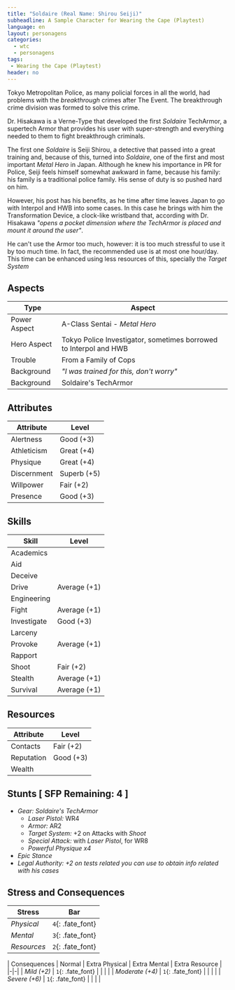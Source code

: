 ```yaml
---
title: "Soldaire (Real Name: Shirou Seiji)"
subheadline: A Sample Character for Wearing the Cape (Playtest)
language: en
layout: personagens
categories:
  - wtc
  - personagens
tags:
 - Wearing the Cape (Playtest)
header: no
---
```


Tokyo Metropolitan Police, as many policial forces in all the world, had problems with the _breakthrough_ crimes after The Event. The breakthrough crime division was formed to solve this crime.

Dr. Hisakawa is a Verne-Type that developed the first _Soldaire_ TechArmor, a supertech Armor that provides his user with super-strength and everything needed to them to fight breakthrough criminals.

The first one _Soldaire_ is Seiji Shirou, a detective that passed into a great training and, because of this, turned into _Soldaire_, one of the first and most important _Metal Hero_ in Japan. Although he knew his importance in PR for Police, Seiji feels himself somewhat awkward in fame, because his family: his family is a traditional police family. His sense of duty is so pushed hard on him.

However, his post has his benefits, as he time after time leaves Japan to go with Interpol and HWB into some cases. In this case he brings with him the Transformation Device, a clock-like wristband that, according with Dr. Hisakawa _"opens a pocket dimension where the TechArmor is placed and mount it around the user"_.

He can't use the Armor too much, however: it is too much stressful to use it by too much time. In fact, the recommended use is at most one hour/day. This time can be enhanced using less resources of this, specially the _Target System_


## Aspects

| Type | Aspect |
|-|-|
| Power Aspect | A-Class Sentai - _Metal Hero_ |
| Hero Aspect | Tokyo Police Investigator, sometimes borrowed to Interpol and HWB |
| Trouble  | From a Family of Cops |
| Background | _"I was trained for this, don't worry"_ |
| Background | Soldaire's TechArmor |

## Attributes

| Attribute | Level |
|-|-|
| Alertness | Good (+3) |
| Athleticism | Great (+4) |
| Physique | Great (+4) |
| Discernment | Superb (+5) |
| Willpower | Fair (+2) |
| Presence | Good (+3) |

## Skills

| Skill | Level |
|-|-|
| Academics |  | 
| Aid |  | 
| Deceive |  | 
| Drive | Average (+1)  | 
| Engineering |  | 
| Fight | Average (+1) | 
| Investigate | Good (+3) | 
| Larceny |  | 
| Provoke | Average (+1) | 
| Rapport |  | 
| Shoot | Fair (+2) | 
| Stealth | Average (+1) | 
| Survival | Average (+1)  | 

## Resources

| Attribute | Level |
|-|-|
| Contacts | Fair (+2) |
| Reputation | Good (+3) |
| Wealth |  |

## Stunts [ SFP Remaining: 4 ]

+ _Gear: Soldaire's TechArmor_
	+ _Laser Pistol:_ WR4
	+ _Armor:_ AR2
	+ _Target System:_ +2 on Attacks with _Shoot_
	+ _Special Attack:_ with _Laser Pistol_, for WR8
	+ _Powerful Physique x4_
+ _Epic Stance_
+ _Legal Authority: +2 on tests related you can use to obtain info related with his cases_

## Stress and Consequences

| Stress | Bar |
|-|-|
| _Physical_ | `4`{: .fate_font} |
|  _Mental_ | `3`{: .fate_font} |
| _Resources_ | `2`{: .fate_font} |

| Consequences | Normal | Extra Physical | Extra Mental | Extra Resource |
|-|-|
| _Mild (+2)_ |  `1`{: .fate_font} |  | | |
| _Moderate (+4)_ | `1`{: .fate_font} | | | | 
| _Severe (+6)_ | `1`{: .fate_font} | | | |
